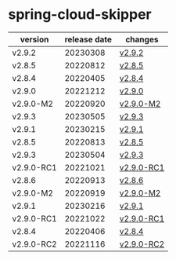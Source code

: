 # spring-cloud-skipper	


|version|release date|changes|
|---|---|---|
|v2.9.2|20230308|[v2.9.2](./v2.9.2-20230308.md)|
|v2.8.5|20220812|[v2.8.5](./v2.8.5-20220812.md)|
|v2.8.4|20220405|[v2.8.4](./v2.8.4-20220405.md)|
|v2.9.0|20221212|[v2.9.0](./v2.9.0-20221212.md)|
|v2.9.0-M2|20220920|[v2.9.0-M2](./v2.9.0-M2-20220920.md)|
|v2.9.3|20230505|[v2.9.3](./v2.9.3-20230505.md)|
|v2.9.1|20230215|[v2.9.1](./v2.9.1-20230215.md)|
|v2.8.5|20220813|[v2.8.5](./v2.8.5-20220813.md)|
|v2.9.3|20230504|[v2.9.3](./v2.9.3-20230504.md)|
|v2.9.0-RC1|20221021|[v2.9.0-RC1](./v2.9.0-RC1-20221021.md)|
|v2.8.6|20220913|[v2.8.6](./v2.8.6-20220913.md)|
|v2.9.0-M2|20220919|[v2.9.0-M2](./v2.9.0-M2-20220919.md)|
|v2.9.1|20230216|[v2.9.1](./v2.9.1-20230216.md)|
|v2.9.0-RC1|20221022|[v2.9.0-RC1](./v2.9.0-RC1-20221022.md)|
|v2.8.4|20220406|[v2.8.4](./v2.8.4-20220406.md)|
|v2.9.0-RC2|20221116|[v2.9.0-RC2](./v2.9.0-RC2-20221116.md)|
